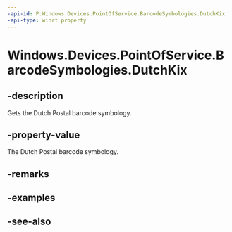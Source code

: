 ```yaml
---
-api-id: P:Windows.Devices.PointOfService.BarcodeSymbologies.DutchKix
-api-type: winrt property
---
```


<!-- Property syntax
public uint DutchKix { get; }
-->

# Windows.Devices.PointOfService.BarcodeSymbologies.DutchKix

## -description
Gets the Dutch Postal barcode symbology.

## -property-value
The Dutch Postal barcode symbology.

## -remarks

## -examples

## -see-also
